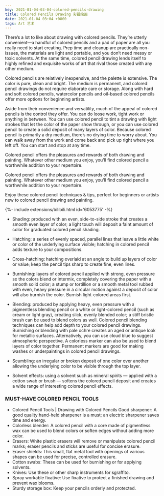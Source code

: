 ```yaml
---
key: 2021-01-04-03-04-colored-pencils-drawing
title: Colored Pencils Drawing 彩铅绘画
date: 2021-01-04 03:04 +0800
tags: Art 艺术
---
```


There’s a lot to like about drawing with colored pencils. They’re utterly convenient—a handful of colored pencils and a pad of paper are all you really need to start creating. Prep time and cleanup are practically non-issues, the materials are light and portable, and you don’t need messy or toxic solvents. At the same time, colored pencil drawing lends itself to highly refined and exquisite works of art that rival those created with any other medium.

Colored pencils are relatively inexpensive, and the palette is extensive. The color is pure, clean and bright. The medium is permanent, and colored pencil drawings do not require elaborate care or storage. Along with hard and soft colored pencils, watercolor pencils and oil-based colored pencils offer more options for beginning artists.

Aside from their convenience and versatility, much of the appeal of colored pencils is the control they offer. You can do loose work, tight work or anything in between. You can use colored pencil to tint a drawing with light strokes that let the color of the paper show through, or you can use colored pencil to create a solid deposit of many layers of color. Because colored pencil is primarily a dry medium, there’s no drying time to worry about. You can walk away from the work and come back and pick up right where you left off. You can start and stop at any time.

Colored pencil offers the pleasures and rewards of both drawing and painting. Whatever other medium you enjoy, you’ll find colored pencil a worthwhile addition to your repertoire.

Colored pencil offers the pleasures and rewards of both drawing and painting. Whatever other medium you enjoy, you’ll find colored pencil a worthwhile addition to your repertoire.

Enjoy these colored pencil techniques & tips, perfect for beginners or artists new to colored pencil drawing and painting.

<div>{%- include extensions/bilibili.html id='6053775' -%}</div>

- Shading: produced with an even, side-to-side stroke that creates a smooth even layer of color; a light touch will deposit a faint amount of color for graduated colored pencil shading.

- Hatching: a series of evenly spaced, parallel lines that leave a little white or color of the underlying surface visible; hatching in colored pencil adds texture to your compositions.

- Cross-hatching: hatching overlaid at an angle to build up layers of color or value; keep the pencil tips sharp to create fine, even lines.

- Burnishing: layers of colored pencil applied with strong, even pressure so the colors blend or intermix, completely covering the paper with a smooth solid color; a stump or tortillion or a smooth metal tool rubbed with even, heavy pressure in a circular motion against a deposit of color will also burnish the color. Burnish light-colored areas first.

- Blending: produced by applying heavy, even pressure with a pigmentless blending pencil or a white or light-colored pencil (such as cream or light gray), creating slick, evenly blended color; a stiff bristle brush can be used to blend colors as well. Colored pencil blending techniques can help add depth to your colored pencil drawings. Burnishing or blending with pale ochre creates an aged or antique look for metallic surfaces. Alternatively, you can use cloud blue to suggest atmospheric perspective. A colorless marker can also be used to blend layers of color together. Permanent markers are good for making washes or underpaintings in colored pencil drawings.

- Scumbling: an irregular or broken deposit of one color over another allowing the underlying color to be visible through the top layer.

- Solvent effects: using a solvent such as mineral spirits — applied with a cotton swab or brush — softens the colored pencil deposit and creates a wide range of interesting colored pencil effects.

### MUST-HAVE COLORED PENCIL TOOLS

- Colored Pencil Tools | Drawing with Colored Pencils
Good sharpener: A good quality hand-held sharpener is a must; an electric sharpener saves time and energy.
- Colorless blender: A colored pencil with a core made of pigmentless wax can be used to blend colors or soften edges without adding more color.
- Erasers: White plastic erasers will remove or manipulate colored pencil marks; eraser pencils and sticks are useful for concise erasure.
- Eraser shields: This small, flat metal tool with openings of various shapes can be used for precise, controlled erasure.
- Cotton swabs: These can be used for burnishing or for applying solvents.
- Knives: Use these or other sharp instruments for sgraffito.
- Spray workable fixative: Use fixative to protect a finished drawing and prevent wax blooms.
- Sturdy storage box: Keep your pencils orderly and protected.

<!--more-->

